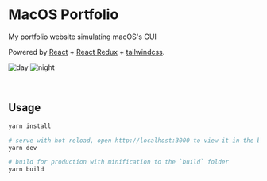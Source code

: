 # MacOS Portfolio
My portfolio website simulating macOS's GUI

Powered by [React](https://reactjs.org/) + [React Redux](https://react-redux.js.org/) + [tailwindcss](https://tailwindcss.com/).

![day](./public/screenshots/day.png)
![night](./public/screenshots/night.png)


&nbsp;

## Usage

```bash
yarn install

# serve with hot reload, open http://localhost:3000 to view it in the browser
yarn dev

# build for production with minification to the `build` folder
yarn build
```


